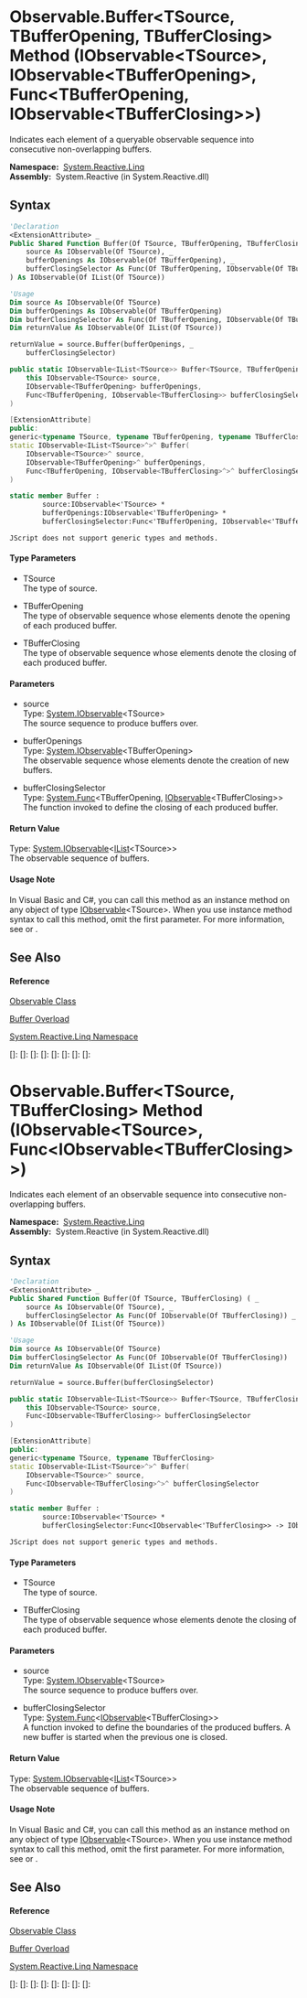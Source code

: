 # Observable.Buffer\<TSource, TBufferOpening, TBufferClosing\> Method (IObservable\<TSource\>, IObservable\<TBufferOpening\>, Func\<TBufferOpening, IObservable\<TBufferClosing\>\>)

Indicates each element of a queryable observable sequence into consecutive non-overlapping buffers.

**Namespace:**  [System.Reactive.Linq](System.Reactive.Linq\System.Reactive.Linq.md)  
**Assembly:**  System.Reactive (in System.Reactive.dll)

## Syntax

```vb
'Declaration
<ExtensionAttribute> _
Public Shared Function Buffer(Of TSource, TBufferOpening, TBufferClosing) ( _
    source As IObservable(Of TSource), _
    bufferOpenings As IObservable(Of TBufferOpening), _
    bufferClosingSelector As Func(Of TBufferOpening, IObservable(Of TBufferClosing)) _
) As IObservable(Of IList(Of TSource))
```

```vb
'Usage
Dim source As IObservable(Of TSource)
Dim bufferOpenings As IObservable(Of TBufferOpening)
Dim bufferClosingSelector As Func(Of TBufferOpening, IObservable(Of TBufferClosing))
Dim returnValue As IObservable(Of IList(Of TSource))

returnValue = source.Buffer(bufferOpenings, _
    bufferClosingSelector)
```

```csharp
public static IObservable<IList<TSource>> Buffer<TSource, TBufferOpening, TBufferClosing>(
    this IObservable<TSource> source,
    IObservable<TBufferOpening> bufferOpenings,
    Func<TBufferOpening, IObservable<TBufferClosing>> bufferClosingSelector
)
```

```c++
[ExtensionAttribute]
public:
generic<typename TSource, typename TBufferOpening, typename TBufferClosing>
static IObservable<IList<TSource>^>^ Buffer(
    IObservable<TSource>^ source, 
    IObservable<TBufferOpening>^ bufferOpenings, 
    Func<TBufferOpening, IObservable<TBufferClosing>^>^ bufferClosingSelector
)
```

```fsharp
static member Buffer : 
        source:IObservable<'TSource> * 
        bufferOpenings:IObservable<'TBufferOpening> * 
        bufferClosingSelector:Func<'TBufferOpening, IObservable<'TBufferClosing>> -> IObservable<IList<'TSource>> 
```

```jscript
JScript does not support generic types and methods.
```

#### Type Parameters

- TSource  
  The type of source.

- TBufferOpening  
  The type of observable sequence whose elements denote the opening of each produced buffer.

- TBufferClosing  
  The type of observable sequence whose elements denote the closing of each produced buffer.

#### Parameters

- source  
  Type: [System.IObservable](https://msdn.microsoft.com/en-us/library/Dd990377)\<TSource\>  
  The source sequence to produce buffers over.

- bufferOpenings  
  Type: [System.IObservable](https://msdn.microsoft.com/en-us/library/Dd990377)\<TBufferOpening\>  
  The observable sequence whose elements denote the creation of new buffers.

- bufferClosingSelector  
  Type: [System.Func](https://msdn.microsoft.com/en-us/library/Bb549151)\<TBufferOpening, [IObservable](https://msdn.microsoft.com/en-us/library/Dd990377)\<TBufferClosing\>\>  
  The function invoked to define the closing of each produced buffer.

#### Return Value

Type: [System.IObservable](https://msdn.microsoft.com/en-us/library/Dd990377)\<[IList](https://msdn.microsoft.com/en-us/library/5y536ey6)\<TSource\>\>  
The observable sequence of buffers.

#### Usage Note

In Visual Basic and C\#, you can call this method as an instance method on any object of type [IObservable](https://msdn.microsoft.com/en-us/library/Dd990377)\<TSource\>. When you use instance method syntax to call this method, omit the first parameter. For more information, see [](https://msdn.microsoft.com/en-us/library/Bb384936) or [](https://msdn.microsoft.com/en-us/library/Bb383977).

## See Also

#### Reference

[Observable Class](Observable\Observable.md)

[Buffer Overload](Buffer\Observable.Buffer.md)

[System.Reactive.Linq Namespace](System.Reactive.Linq\System.Reactive.Linq.md)

[]: 
[]: 
[]: 
[]: 
[]: 
[]: 
[]: 
[]: 
# Observable.Buffer\<TSource, TBufferClosing\> Method (IObservable\<TSource\>, Func\<IObservable\<TBufferClosing\>\>)

Indicates each element of an observable sequence into consecutive non-overlapping buffers.

**Namespace:**  [System.Reactive.Linq](System.Reactive.Linq\System.Reactive.Linq.md)  
**Assembly:**  System.Reactive (in System.Reactive.dll)

## Syntax

```vb
'Declaration
<ExtensionAttribute> _
Public Shared Function Buffer(Of TSource, TBufferClosing) ( _
    source As IObservable(Of TSource), _
    bufferClosingSelector As Func(Of IObservable(Of TBufferClosing)) _
) As IObservable(Of IList(Of TSource))
```

```vb
'Usage
Dim source As IObservable(Of TSource)
Dim bufferClosingSelector As Func(Of IObservable(Of TBufferClosing))
Dim returnValue As IObservable(Of IList(Of TSource))

returnValue = source.Buffer(bufferClosingSelector)
```

```csharp
public static IObservable<IList<TSource>> Buffer<TSource, TBufferClosing>(
    this IObservable<TSource> source,
    Func<IObservable<TBufferClosing>> bufferClosingSelector
)
```

```c++
[ExtensionAttribute]
public:
generic<typename TSource, typename TBufferClosing>
static IObservable<IList<TSource>^>^ Buffer(
    IObservable<TSource>^ source, 
    Func<IObservable<TBufferClosing>^>^ bufferClosingSelector
)
```

```fsharp
static member Buffer : 
        source:IObservable<'TSource> * 
        bufferClosingSelector:Func<IObservable<'TBufferClosing>> -> IObservable<IList<'TSource>> 
```

```jscript
JScript does not support generic types and methods.
```

#### Type Parameters

- TSource  
  The type of source.

- TBufferClosing  
  The type of observable sequence whose elements denote the closing of each produced buffer.

#### Parameters

- source  
  Type: [System.IObservable](https://msdn.microsoft.com/en-us/library/Dd990377)\<TSource\>  
  The source sequence to produce buffers over.

- bufferClosingSelector  
  Type: [System.Func](https://msdn.microsoft.com/en-us/library/Bb534960)\<[IObservable](https://msdn.microsoft.com/en-us/library/Dd990377)\<TBufferClosing\>\>  
  A function invoked to define the boundaries of the produced buffers. A new buffer is started when the previous one is closed.

#### Return Value

Type: [System.IObservable](https://msdn.microsoft.com/en-us/library/Dd990377)\<[IList](https://msdn.microsoft.com/en-us/library/5y536ey6)\<TSource\>\>  
The observable sequence of buffers.

#### Usage Note

In Visual Basic and C\#, you can call this method as an instance method on any object of type [IObservable](https://msdn.microsoft.com/en-us/library/Dd990377)\<TSource\>. When you use instance method syntax to call this method, omit the first parameter. For more information, see [](https://msdn.microsoft.com/en-us/library/Bb384936) or [](https://msdn.microsoft.com/en-us/library/Bb383977).

## See Also

#### Reference

[Observable Class](Observable\Observable.md)

[Buffer Overload](Buffer\Observable.Buffer.md)

[System.Reactive.Linq Namespace](System.Reactive.Linq\System.Reactive.Linq.md)

[]: 
[]: 
[]: 
[]: 
[]: 
[]: 
[]: 
[]: 